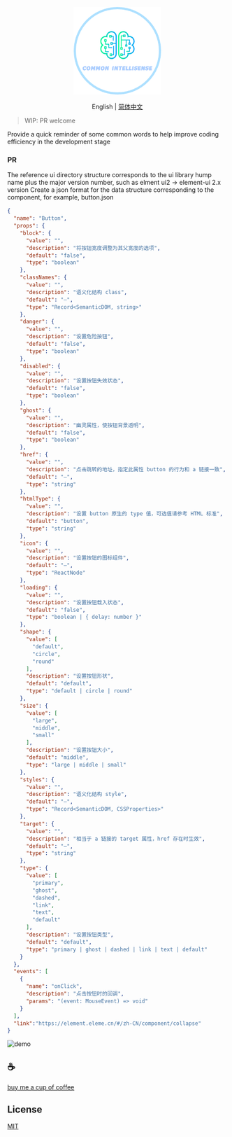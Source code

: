 <p align="center">
<img height="200" src="./assets/kv.png" alt="common-intellisense">
</p>
<p align="center"> English | <a href="./README_zh.md">简体中文</a></p>

>WIP: PR welcome

Provide a quick reminder of some common words to help improve coding efficiency in the development stage


### PR
The reference ui directory structure corresponds to the ui library hump name plus the major version number, such as elment ui2 -> element-ui 2.x version
Create a json format for the data structure corresponding to the component, for example, button.json

```json
{
  "name": "Button",
  "props": {
    "block": {
      "value": "",
      "description": "将按钮宽度调整为其父宽度的选项",
      "default": "false",
      "type": "boolean"
    },
    "classNames": {
      "value": "",
      "description": "语义化结构 class",
      "default": "—",
      "type": "Record<SemanticDOM, string>"
    },
    "danger": {
      "value": "",
      "description": "设置危险按钮",
      "default": "false",
      "type": "boolean"
    },
    "disabled": {
      "value": "",
      "description": "设置按钮失效状态",
      "default": "false",
      "type": "boolean"
    },
    "ghost": {
      "value": "",
      "description": "幽灵属性，使按钮背景透明",
      "default": "false",
      "type": "boolean"
    },
    "href": {
      "value": "",
      "description": "点击跳转的地址，指定此属性 button 的行为和 a 链接一致",
      "default": "—",
      "type": "string"
    },
    "htmlType": {
      "value": "",
      "description": "设置 button 原生的 type 值，可选值请参考 HTML 标准",
      "default": "button",
      "type": "string"
    },
    "icon": {
      "value": "",
      "description": "设置按钮的图标组件",
      "default": "—",
      "type": "ReactNode"
    },
    "loading": {
      "value": "",
      "description": "设置按钮载入状态",
      "default": "false",
      "type": "boolean | { delay: number }"
    },
    "shape": {
      "value": [
        "default",
        "circle",
        "round"
      ],
      "description": "设置按钮形状",
      "default": "default",
      "type": "default | circle | round"
    },
    "size": {
      "value": [
        "large",
        "middle",
        "small"
      ],
      "description": "设置按钮大小",
      "default": "middle",
      "type": "large | middle | small"
    },
    "styles": {
      "value": "",
      "description": "语义化结构 style",
      "default": "—",
      "type": "Record<SemanticDOM, CSSProperties>"
    },
    "target": {
      "value": "",
      "description": "相当于 a 链接的 target 属性，href 存在时生效",
      "default": "—",
      "type": "string"
    },
    "type": {
      "value": [
        "primary",
        "ghost",
        "dashed",
        "link",
        "text",
        "default"
      ],
      "description": "设置按钮类型",
      "default": "default",
      "type": "primary | ghost | dashed | link | text | default"
    }
  },
  "events": [
    {
      "name": "onClick",
      "description": "点击按钮时的回调",
      "params": "(event: MouseEvent) => void"
    }
  ],
  "link":"https://element.eleme.cn/#/zh-CN/component/collapse"
}

```


![demo](assets/demo.gif)

## :coffee:

[buy me a cup of coffee](https://github.com/Simon-He95/sponsor)

## License

[MIT](./license)
